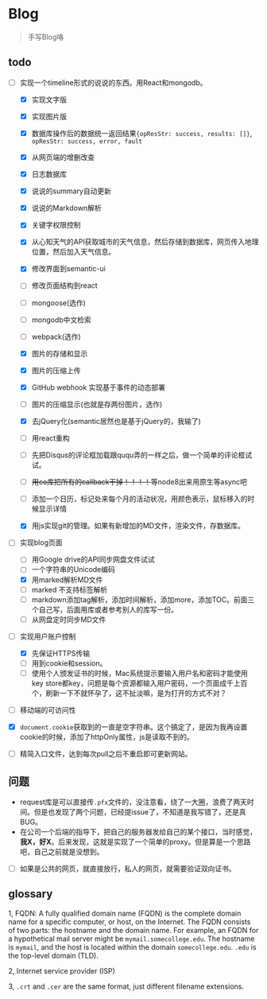 # Blog

> 手写Blog咯

## todo
 - [ ] 实现一个timeline形式的说说的东西。用React和mongodb。
    - [x] 实现文字版
    - [x] 实现图片版
    - [x] 数据库操作后的数据统一返回结果`{opResStr: success, results: []}`, `opResStr: success, error, fault`
    - [x] 从网页端的增删改查
    - [x] 日志数据库
    - [x] 说说的summary自动更新
    - [x] 说说的Markdown解析
    - [x] 关键字权限控制
    - [x] 从心知天气的API获取城市的天气信息，然后存储到数据库，网页传入地理位置，然后加入天气信息。
    - [x] 修改界面到semantic-ui
    - [ ] 修改页面结构到react
    - [ ] mongoose(选作)
    - [ ] mongodb中文检索
    - [ ] webpack(选作)
    - [x] 图片的存储和显示
    - [x] 图片的压缩上传
    - [x] GitHub webhook 实现基于事件的动态部署
    - [ ] 图片的压缩显示(也就是存两份图片，选作)
    - [x] 去jQuery化(semantic居然也是基于jQuery的，我输了)
    - [ ] 用react重构
    - [ ] 先把Disqus的评论框加载跟ququ弄的一样之后，做一个简单的评论框试试。
    - [ ] ~~用co库把所有的callback干掉！！！！~~等node8出来用原生等async吧
    - [ ] 添加一个日历，标记处来每个月的活动状况，用颜色表示，鼠标移入的时候显示详情
    - [x] 用js实现git的管理。如果有新增加的MD文件，渲染文件，存数据库。
    

 - [ ] 实现blog页面
    - [ ] 用Google drive的API同步网盘文件试试
    - [ ] 一个字符串的Unicode编码
    - [x] 用marked解析MD文件
    - [ ] marked 不支持标签解析
    - [ ] markdown添加tag解析，添加时间解析，添加more，添加TOC。前面三个自己写，后面用库或者参考别人的库写一份。
    - [ ] 从网盘定时同步MD文件
 - [ ] 实现用户账户控制
    - [x] 先保证HTTPS传输
    - [ ] 用到cookie和session。
    - [ ] 使用个人颁发证书的时候，Mac系统提示要输入用户名和密码才能使用key store都key，问题是每个资源都输入用户密码，一个页面成千上百个，刷新一下不就怀孕了，这不扯淡嘛，是为打开的方式不对？
 - [ ] 移动端的可访问性
 - [x] `document.cookie`获取到的一直是空字符串。这个搞定了，是因为我再设置cookie的时候，添加了httpOnly属性，js是读取不到的。
 - [ ] 精简入口文件，达到每次pull之后不重启即可更新网站。
    


## 问题

- request库是可以直接传`.pfx`文件的，没注意看，绕了一大圈，浪费了两天时间。但是也发现了两个问题，已经提issue了，不知道是我写错了，还是真BUG。
- 在公司一个后端的指导下，把自己的服务器发给自己的某个接口，当时感觉，**我X，好X**。后来发现，这就是实现了一个简单的proxy。但是算是一个思路吧，自己之前就是没想到。
- [ ] 如果是公共的网页，就直接放行，私人的网页，就需要验证双向证书。

## glossary

1, FQDN: A fully qualified domain name (FQDN) is the complete domain name for a specific computer, or host, on the Internet. The FQDN consists of two parts: the hostname and the domain name. For example, an FQDN for a hypothetical mail server might be `mymail.somecollege.edu`. The hostname is `mymail`, and the host is located within the domain `somecollege.edu`. `.edu` is the top-level domain (TLD).

2, Internet service provider (ISP)

3, `.crt` and `.cer` are the same format, just different filename extensions.

